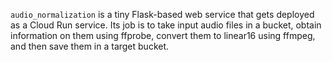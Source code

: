 `audio_normalization` is a tiny Flask-based web service that gets deployed as a Cloud Run service. Its job is to take input audio files in a bucket, obtain information on them using ffprobe, convert them to linear16 using ffmpeg, and then save them in a target bucket.